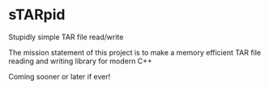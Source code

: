 # sTARpid
Stupidly simple TAR file read/write

The mission statement of this project is to make a memory efficient TAR file reading and writing library for modern C++

Coming sooner or later if ever!
